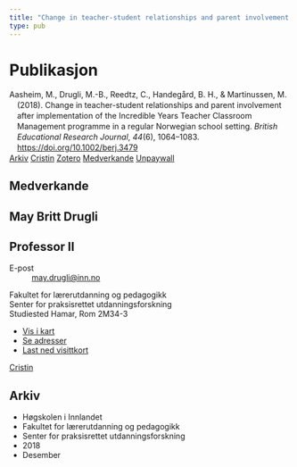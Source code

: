 ```yaml
---
title: "Change in teacher-student relationships and parent involvement after implementation of the Incredible Years Teacher Classroom Management programme in a regular Norwegian school setting"
type: pub
---
```

<h1>Publikasjon</h1>
<article id="csl-bib-container-Y7NXXY48" class="csl-bib-container">
  <div class="csl-bib-body" style="line-height: 1.35; padding-left: 1em; text-indent:-1em;">
  <div class="csl-entry">Aasheim, M., Drugli, M.-B., Reedtz, C., Handeg&#xE5;rd, B. H., &amp; Martinussen, M. (2018). Change in teacher-student relationships and parent involvement after implementation of the Incredible Years Teacher Classroom Management programme in a regular Norwegian school setting. <i>British Educational Research Journal</i>, <i>44</i>(6), 1064&#x2013;1083. <a href="https://doi.org/10.1002/berj.3479">https://doi.org/10.1002/berj.3479</a></div>
</div>
  <div class="csl-bib-buttons">
    <a href="#taxonomy-article-Y7NXXY48" class="csl-bib-button">Arkiv</a>
    <a href="https://app.cristin.no/results/show.jsf?id=1642995" alt="Cristin URL" class="csl-bib-button">Cristin</a>
    <a href="http://zotero.org/groups/5022929/items/Y7NXXY48" alt="Zotero URL" class="csl-bib-button">Zotero</a>
    <a href="#contributors-article-Y7NXXY48" class="csl-bib-button">Medverkande</a>
    <a href="https://onlinelibrary.wiley.com/doi/pdfdirect/10.1002/berj.3479" class="csl-bib-button">Unpaywall</a>
  </div>
  <div id="csl-bib-meta-container-Y7NXXY48"></div>
</article>
<div id="csl-bib-meta-Y7NXXY48" class="csl-bib-meta">
  <article id="contributors-article-Y7NXXY48" class="contributors-article">
    <h1>Medverkande</h1>
    <div class="personas">
<div class="vrtx-hinn-person-card">
<div class="photo">
<i class="lar la-user-circle missing-person"></i>
</div>
<div class="info">
<hgroup><h1>May Britt Drugli</h1>
<h2>Professor II</h2>
</hgroup><dl>
<dt>E-post</dt>
<dd>
<a href="mailto:may.drugli@inn.no">may.drugli@inn.no</a>
</dd>
</dl>
<p>
Fakultet for lærerutdanning og pedagogikk<br>
Senter for praksisrettet utdanningsforskning<br>
Studiested Hamar,
Rom 2M34-3
</p>
<ul class="vrtx-hinn-links">
<li><a href="https://www.google.com/maps?q=60.79582,11.07304">Vis i kart</a></li>
<li><a href="https://www.inn.no/finn-en-ansatt/may-drugli.html#vrtx-hinn-addresses">Se adresser</a></li>
<li><a href="https://www.inn.no/finn-en-ansatt/may-drugli.html?vrtx=vcf">Last ned visittkort</a></li>
</ul>
</div>
</div>
<a href="https://app.cristin.no/persons/show.jsf?id=29493" alt="Cristin URL" class="personas-cristin">Cristin</a>
</div>
  </article>
  <article id="taxonomy-article-Y7NXXY48" class="taxonomy-article">
    <h1>Arkiv</h1>
    <ul>
      <li>Høgskolen i Innlandet</li>
      <li>Fakultet for lærerutdanning og pedagogikk</li>
      <li>Senter for praksisrettet utdanningsforskning</li>
      <li>2018</li>
      <li>Desember</li>
    </ul>
  </article>
</div>
